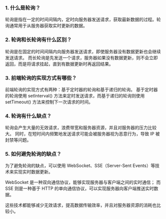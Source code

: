 ### 1. 什么是轮询？
轮询是指在一定的时间间隔内，定时向服务器发送请求，获取最新数据的过程。轮询通常用于从服务器获取实时更新的数据。

### 2. 轮询和长轮询有什么区别？
轮询是在固定的时间间隔内向服务器发送请求，即使服务器没有数据更新也会继续发送请求。
而长轮询是先发送一个请求，服务器如果没有数据更新，则不会立即返回，而是将请求挂起，直到有数据更新时再返回结果。

### 3. 前端轮询的实现方式有哪些？
前端轮询的实现方式有两种：基于定时器的轮询和基于递归的轮询。
基于定时器的轮询使用 setInterval() 方法来定时发送请求，而基于递归的轮询则使用 setTimeout() 方法来控制下一次请求的时间。

### 4. 轮询有什么缺点？
轮询会产生大量的无效请求，浪费带宽和服务器资源，并且对服务器的压力比较大。
同时，在短时间内频繁地发送请求可能会被服务器视为恶意行为，导致 IP 被封禁等问题。

### 5. 如何避免轮询的缺点？
为了避免轮询的缺点，可以使用 WebSocket、SSE（Server-Sent Events）等技术来实现实时数据更新。

WebSocket 是一种双向通信协议，能够实现服务器与客户端之间的实时通信；
而 SSE 则是一种基于 HTTP 的单向通信协议，可以实现服务器向客户端推送实时数据。

这些技术都能够减少无效请求，提高数据传输效率，并且对服务器资源的消耗也比较小。